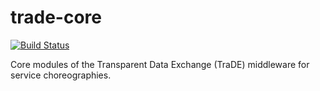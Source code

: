 # trade-core

[![Build Status](https://travis-ci.org/traDE4chor/trade-core.svg?branch=master)](https://travis-ci.org/traDE4chor/trade-core)

Core modules of the Transparent Data Exchange (TraDE) middleware for service choreographies.
